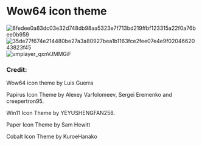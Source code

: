 # Wow64 icon theme
![8fedee0a83dc03e32d748db98aa5323e7f713bd219ffbf123315a22f0a76bee0b959](https://user-images.githubusercontent.com/31783838/137485704-b574e910-72e6-42d1-abf9-c0d72b76a9ac.png)
![35de77f674e214480be27a3a80927bea1b1163fce2fee07e4e9f0204662043823f45](https://user-images.githubusercontent.com/31783838/138094083-e66adc3e-a346-4844-aef2-df1f794e4b2a.png)
![vmplayer_qxnVJMMGiF](https://user-images.githubusercontent.com/31783838/143778291-a3aba899-dd86-4703-96c5-966a44450081.jpg)


### Credit:

Wow64 icon theme by Luis Guerra

Papirus Icon Theme by Alexey Varfolomeev, Sergei Eremenko and creepertron95.

Win11 Icon Theme by YEYUSHENGFAN258.

Paper Icon Theme by Sam Hewitt

Cobalt Icon Theme by KuroeHanako
